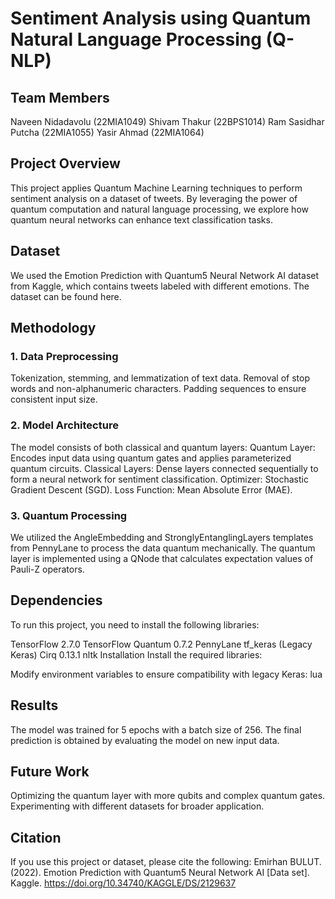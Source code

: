 # Sentiment Analysis using Quantum Natural Language Processing (Q-NLP)

## Team Members
Naveen Nidadavolu (22MIA1049)
Shivam Thakur (22BPS1014)
Ram Sasidhar Putcha (22MIA1055)
Yasir Ahmad (22MIA1064)

## Project Overview
This project applies Quantum Machine Learning techniques to perform sentiment analysis on a dataset of tweets. By leveraging the power of quantum computation and natural language processing, we explore how quantum neural networks can enhance text classification tasks.

## Dataset
We used the Emotion Prediction with Quantum5 Neural Network AI dataset from Kaggle, which contains tweets labeled with different emotions. The dataset can be found here.

## Methodology
### 1. Data Preprocessing
Tokenization, stemming, and lemmatization of text data.
Removal of stop words and non-alphanumeric characters.
Padding sequences to ensure consistent input size.
### 2. Model Architecture
The model consists of both classical and quantum layers:
Quantum Layer: Encodes input data using quantum gates and applies parameterized quantum circuits.
Classical Layers: Dense layers connected sequentially to form a neural network for sentiment classification.
Optimizer: Stochastic Gradient Descent (SGD).
Loss Function: Mean Absolute Error (MAE).
### 3. Quantum Processing
We utilized the AngleEmbedding and StronglyEntanglingLayers templates from PennyLane to process the data quantum mechanically.
The quantum layer is implemented using a QNode that calculates expectation values of Pauli-Z operators.

## Dependencies
To run this project, you need to install the following libraries:

TensorFlow 2.7.0
TensorFlow Quantum 0.7.2
PennyLane
tf_keras (Legacy Keras)
Cirq 0.13.1
nltk
Installation
Install the required libraries:

Modify environment variables to ensure compatibility with legacy Keras:
lua

## Results
The model was trained for 5 epochs with a batch size of 256. The final prediction is obtained by evaluating the model on new input data.

## Future Work
Optimizing the quantum layer with more qubits and complex quantum gates.
Experimenting with different datasets for broader application.

## Citation
If you use this project or dataset, please cite the following:
Emirhan BULUT. (2022). Emotion Prediction with Quantum5 Neural Network AI [Data set]. Kaggle. https://doi.org/10.34740/KAGGLE/DS/2129637
